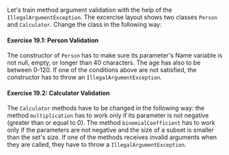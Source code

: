 Let's train method argument validation with the help of the `IllegalArgumentException`. The excercise layout shows two classes `Person` and `Calculator`. Change the class in the following way:

#### Exercise 19.1: Person Validation

The constructor of `Person` has to make sure its parameter's Name variable is not null, empty, or longer than 40 characters. The age has also to be between 0-120. If one of the conditions above are not satisfied, the constructor has to throw an `IllegalArgumentException`.

#### Exercise 19.2: Calculator Validation

The `Calculator` methods have to be changed in the following way: the method `multiplication` has to work only if its parameter is not negative (greater than or equal to 0). The method `binomialCoefficient` has to work only if the parameters are not negative and the size of a subset is smaller than the set's size. If one of the methods receives invalid arguments when they are called, they have to throw a `IllegalArgumentException`.
